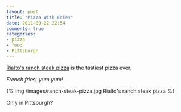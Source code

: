 ```yaml
---
layout: post
title: "Pizza With Fries"
date: 2011-09-22 22:54
comments: true
categories:
- pizza
- food
- Pittsburgh
---
```

[Rialto's ranch steak pizza](http://rialto-pizza.com/specialtypizza.html) is the tastiest pizza ever.

<!--more-->

*French fries, yum yum!*

{% img /images/ranch-steak-pizza.jpg Rialto's ranch steak pizza %}

Only in Pittsburgh?
